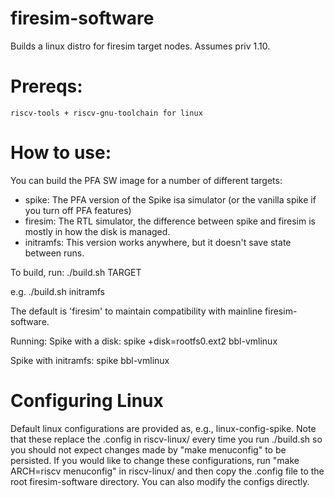 firesim-software
==================================

Builds a linux distro for firesim target nodes. Assumes priv 1.10.

# Prereqs:

    riscv-tools + riscv-gnu-toolchain for linux

# How to use:
You can build the PFA SW image for a number of different targets:
* spike: The PFA version of the Spike isa simulator (or the vanilla spike if
  you turn off PFA features)
* firesim: The RTL simulator, the difference between spike and firesim is mostly in how the disk is managed.
* initramfs: This version works anywhere, but it doesn't save state between runs.

To build, run:
    ./build.sh TARGET

e.g.
    ./build.sh initramfs

The default is 'firesim' to maintain compatibility with mainline firesim-software.

Running:
Spike with a disk:
  spike +disk=rootfs0.ext2 bbl-vmlinux

Spike with initramfs:
  spike bbl-vmlinux

# Configuring Linux
Default linux configurations are provided as, e.g., linux-config-spike. Note
that these replace the .config in riscv-linux/ every time you run ./build.sh so
you should not expect changes made by "make menuconfig" to be persisted. If you
would like to change these configurations, run "make ARCH=riscv menuconfig" in
riscv-linux/ and then copy the .config file to the root firesim-software
directory. You can also modify the configs directly.

